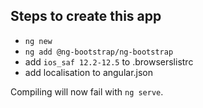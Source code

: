 ## Steps to create this app ##
- `ng new`
- `ng add @ng-bootstrap/ng-bootstrap`
- add `ios_saf 12.2-12.5` to .browserslistrc
- add localisation to angular.json

Compiling will now fail with `ng serve`.